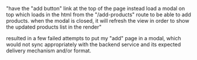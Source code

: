 "have the "add button" link at the top of the page instead load a modal on top which loads in the html from the "/add-products" route to be able to add products. when the modal is closed, it will refresh the view in order to show the updated products list in the render"


resulted in a few failed attempts to put my "add" page in a modal, which would not sync appropriately with the backend service and its expected delivery mechanism and/or format.


